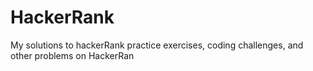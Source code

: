 # HackerRank
My solutions to hackerRank practice exercises, coding challenges, and other problems on HackerRan
